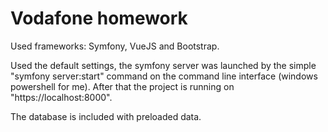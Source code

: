 # Vodafone homework

Used frameworks: 
Symfony, VueJS and Bootstrap.

Used the default settings, the symfony server was launched by the simple "symfony server:start" command on the command line interface (windows powershell for me). After that the project is running on "https://localhost:8000".

The database is included with preloaded data.
